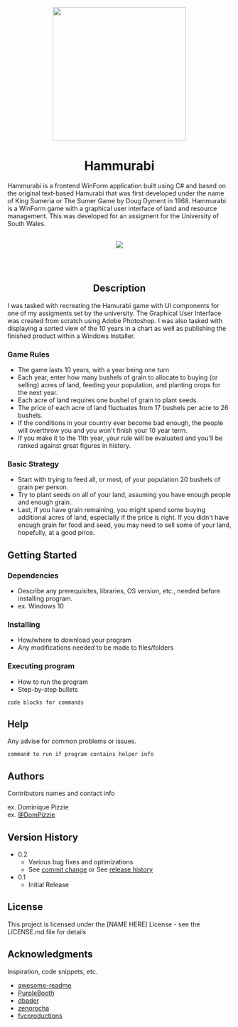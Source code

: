 <p align="center">
  <img src="https://www.michaelkeates.co.uk/_next/image?url=https%3A%2F%2Frepository-images.githubusercontent.com%2F512177047%2F0d150de4-ee11-4ebb-ae09-4f08cbe116b8&w=640&q=75" width="300px" height="300px"/>
</p>
<h1 align="center">Hammurabi</h1>
Hammurabi is a frontend WinForm application built using C# and based on the original text-based Hamurabi that was first developed under the name of King Sumeria or The Sumer Game by Doug Dyment in 1968. Hammurabi is a WinForm game with a graphical user interface of land and resource management. This was developed for an assigment for the University of South Wales.
<br></br>
<p align="center">
  <img src="https://blog.michaelkeates.co.uk/wp-content/uploads/2022/07/hamgame2.jpg" width"140px"/>
</p>
<br></br>
<h2 align="center">Description</h1>

I was tasked with recreating the Hamurabi game with UI components for one of my assigments set by the university. The Graphical User Interface was created from scratch using Adobe Photoshop. I was also tasked with displaying a sorted view of the 10 years in a chart as well as publishing the finished product within a Windows Installer.

<h3 align="left">Game Rules</h3>
<ul>
<li>The game lasts 10 years, with a year being one turn</li>
<li>Each year, enter how many bushels of grain to allocate to buying (or selling) acres of land, feeding your population, and planting crops for the next year.</li>
<li>Each acre of land requires one bushel of grain to plant seeds.</li>
<li>The price of each acre of land fluctuates from 17 bushels per acre to 26 bushels.</li>
<li>If the conditions in your country ever become bad enough, the people will overthrow you and you won't finish your 10 year term.</li>
<li>If you make it to the 11th year, your rule will be evaluated and you'll be ranked against great figures in history.</li>
</ul>

<h3 align="left">Basic Strategy</h3>
<ul>
<li>Start with trying to feed all, or most, of your population 20 bushels of grain per person.</li>
<li>Try to plant seeds on all of your land, assuming you have enough people and enough grain.</li>
<li>Last, if you have grain remaining, you might spend some buying additional acres of land, especially if the price is right. If you didn't have enough grain for food and seed, you may need to sell some of your land, hopefully, at a good price.</li>
</ul>

## Getting Started

### Dependencies

* Describe any prerequisites, libraries, OS version, etc., needed before installing program.
* ex. Windows 10

### Installing

* How/where to download your program
* Any modifications needed to be made to files/folders

### Executing program

* How to run the program
* Step-by-step bullets
```
code blocks for commands
```

## Help

Any advise for common problems or issues.
```
command to run if program contains helper info
```

## Authors

Contributors names and contact info

ex. Dominique Pizzie  
ex. [@DomPizzie](https://twitter.com/dompizzie)

## Version History

* 0.2
    * Various bug fixes and optimizations
    * See [commit change]() or See [release history]()
* 0.1
    * Initial Release

## License

This project is licensed under the [NAME HERE] License - see the LICENSE.md file for details

## Acknowledgments

Inspiration, code snippets, etc.
* [awesome-readme](https://github.com/matiassingers/awesome-readme)
* [PurpleBooth](https://gist.github.com/PurpleBooth/109311bb0361f32d87a2)
* [dbader](https://github.com/dbader/readme-template)
* [zenorocha](https://gist.github.com/zenorocha/4526327)
* [fvcproductions](https://gist.github.com/fvcproductions/1bfc2d4aecb01a834b46)
